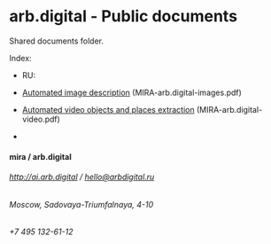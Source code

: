 # arb.digital - Public documents

Shared documents folder.

Index:
- RU:
 - [Automated image description](../RU/MIRA-arb.digital-images.pdf) (MIRA-arb.digital-images.pdf) 
 - [Automated video objects and places extraction](../RU/MIRA-arb.digital-video.pdf) (MIRA-arb.digital-video.pdf) 

-

#### __mira / arb.digital__
###### http://ai.arb.digital / hello@arbdigital.ru
###### Moscow, Sadovaya-Triumfalnaya, 4-10
###### +7 495 132-61-12